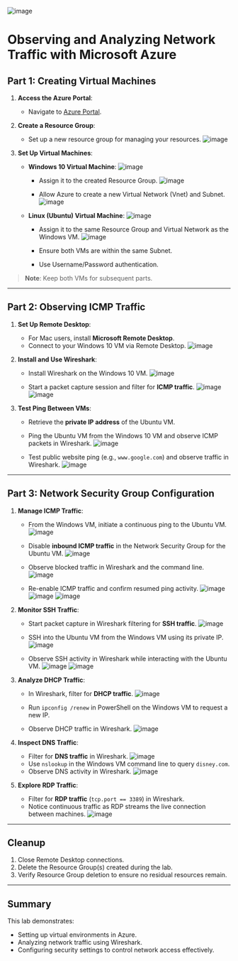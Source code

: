 ![image](https://github.com/user-attachments/assets/2ded10cd-8374-492b-b10f-9e01fe6212aa)

# Observing and Analyzing Network Traffic with Microsoft Azure

## Part 1: Creating Virtual Machines

1. **Access the Azure Portal**:
   - Navigate to [Azure Portal](https://portal.azure.com/).

2. **Create a Resource Group**:
   - Set up a new resource group for managing your resources.
     ![image](https://github.com/user-attachments/assets/e3c302a6-9a77-463e-98e9-b699a658de37)


3. **Set Up Virtual Machines**:
   - **Windows 10 Virtual Machine**:
     ![image](https://github.com/user-attachments/assets/ab9931f1-290d-4049-9e56-f44a1cda2af4)

     - Assign it to the created Resource Group.
       ![image](https://github.com/user-attachments/assets/6e504a61-c725-4a6f-8e19-a7ed02b25a76)

     - Allow Azure to create a new Virtual Network (Vnet) and Subnet.
       ![image](https://github.com/user-attachments/assets/b47e7293-bcbe-45ce-baa4-7c1a3a2cbc30)

   - **Linux (Ubuntu) Virtual Machine**:
     ![image](https://github.com/user-attachments/assets/7a81fcfd-900e-48db-8e1b-3b0a8b1ed0b6)

     - Assign it to the same Resource Group and Virtual Network as the Windows VM.
       ![image](https://github.com/user-attachments/assets/1e178ef7-4921-4281-9a04-9f91feb27c58)

     - Ensure both VMs are within the same Subnet.
     - Use Username/Password authentication.

> **Note**: Keep both VMs for subsequent parts.

---

## Part 2: Observing ICMP Traffic

1. **Set Up Remote Desktop**:
   - For Mac users, install **Microsoft Remote Desktop**.
   - Connect to your Windows 10 VM via Remote Desktop.
     ![image](https://github.com/user-attachments/assets/e4a432fb-cfb6-4e51-a38f-206c2b43c9ad)


2. **Install and Use Wireshark**:
   - Install Wireshark on the Windows 10 VM.
     ![image](https://github.com/user-attachments/assets/87bdb59e-a21a-425e-aff1-4f8e2ab5d189)

   - Start a packet capture session and filter for **ICMP traffic**.
     ![image](https://github.com/user-attachments/assets/4c36d7df-59f6-42d0-ab1c-0418deac551e)
     ![image](https://github.com/user-attachments/assets/594c87aa-a819-4a5e-8160-07a29612de25)



3. **Test Ping Between VMs**:
   - Retrieve the **private IP address** of the Ubuntu VM.
   - Ping the Ubuntu VM from the Windows 10 VM and observe ICMP packets in Wireshark.
     ![image](https://github.com/user-attachments/assets/240936c5-c3de-4dbb-8c79-9397257caaab)

   - Test public website ping (e.g., `www.google.com`) and observe traffic in Wireshark.
     ![image](https://github.com/user-attachments/assets/c2fe1021-a942-477b-8383-0ce793c5e096)


---

## Part 3: Network Security Group Configuration

1. **Manage ICMP Traffic**:
   - From the Windows VM, initiate a continuous ping to the Ubuntu VM.
     ![image](https://github.com/user-attachments/assets/e616881e-c259-4b80-ba3f-3f480b23d2d1)

   - Disable **inbound ICMP traffic** in the Network Security Group for the Ubuntu VM.
     ![image](https://github.com/user-attachments/assets/20863c42-3f6b-4ea7-a634-2ec79e0ebfb5)

   - Observe blocked traffic in Wireshark and the command line.
     ![image](https://github.com/user-attachments/assets/2e38ac3f-a50a-4ee1-b764-7dce82e09e08)

   - Re-enable ICMP traffic and confirm resumed ping activity.
     ![image](https://github.com/user-attachments/assets/451662b7-03da-425f-a909-0e07267b5a61)
     ![image](https://github.com/user-attachments/assets/f4ddda50-8e6e-4c45-b717-c679805fe7c0)
     ![image](https://github.com/user-attachments/assets/9d108afd-1eb3-4959-8169-aaff3c02cf27)




2. **Monitor SSH Traffic**:
   - Start packet capture in Wireshark filtering for **SSH traffic**.
     ![image](https://github.com/user-attachments/assets/6f0b2058-f1f2-4c06-834f-75eb9b8dda88)

   - SSH into the Ubuntu VM from the Windows VM using its private IP.
     ![image](https://github.com/user-attachments/assets/3f7ab0f3-89c5-498a-a051-035234fe6e1f)

   - Observe SSH activity in Wireshark while interacting with the Ubuntu VM.
     ![image](https://github.com/user-attachments/assets/1924a850-cd28-4108-88c9-d2273249a873)
     ![image](https://github.com/user-attachments/assets/91470c7b-d921-45eb-a16e-ed2da8a14dc3)



3. **Analyze DHCP Traffic**:
   - In Wireshark, filter for **DHCP traffic**.
     ![image](https://github.com/user-attachments/assets/96259fc3-6c62-41a5-aa53-b85ec63fd36b)

   - Run `ipconfig /renew` in PowerShell on the Windows VM to request a new IP.    
   - Observe DHCP traffic in Wireshark.
      ![image](https://github.com/user-attachments/assets/0958e9c6-d880-49c6-a478-3a0230c84029)
  

4. **Inspect DNS Traffic**:
   - Filter for **DNS traffic** in Wireshark.
     ![image](https://github.com/user-attachments/assets/730b74ec-18a6-478b-8e3a-1bfe62131a5a)
   - Use `nslookup` in the Windows VM command line to query `disney.com`.
   - Observe DNS activity in Wireshark.
     ![image](https://github.com/user-attachments/assets/215501f4-92fa-4173-b13e-2f4571af73b0)


5. **Explore RDP Traffic**:
   - Filter for **RDP traffic** (`tcp.port == 3389`) in Wireshark.
   - Notice continuous traffic as RDP streams the live connection between machines.
     ![image](https://github.com/user-attachments/assets/481a6b11-e2d4-4df2-815f-569ca7f7db98)


---

## Cleanup

1. Close Remote Desktop connections.
2. Delete the Resource Group(s) created during the lab.
3. Verify Resource Group deletion to ensure no residual resources remain.

---

## Summary

This lab demonstrates:
- Setting up virtual environments in Azure.
- Analyzing network traffic using Wireshark.
- Configuring security settings to control network access effectively.
